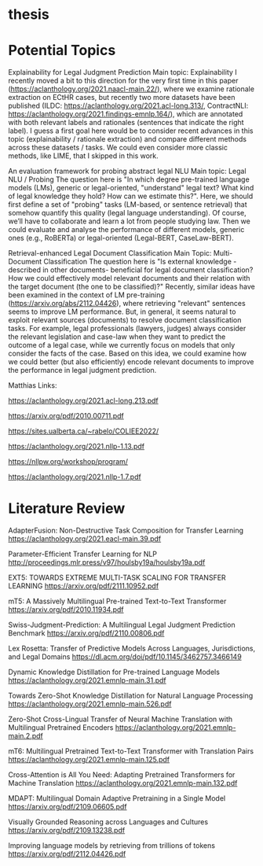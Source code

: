 # thesis

# Potential Topics 

Explainability for Legal Judgment Prediction
Main topic: Explainability
I recently moved a bit to this direction for the very first time in this paper (https://aclanthology.org/2021.naacl-main.22/), where we examine rationale extraction on ECtHR cases, but recently two more datasets have been published (ILDC: https://aclanthology.org/2021.acl-long.313/, ContractNLI: https://aclanthology.org/2021.findings-emnlp.164/), which are annotated with both relevant labels and rationales (sentences that indicate the right label).
I guess a first goal here would be to consider recent advances in this topic (explainability / rationale extraction) and compare different methods across these datasets / tasks. We could even consider more classic methods, like LIME, that I skipped in this work.

An evaluation framework for probing abstract legal NLU
Main topic: Legal NLU /  Probing
The question here is "In which degree pre-trained language models (LMs), generic or legal-oriented, "understand" legal text? What kind of legal knowledge they hold? How can we estimate this?".
Here, we should first define a set of "probing" tasks (LM-based, or sentence retrieval) that somehow quantify this quality (legal language understanding). Of course, we’ll have to collaborate and learn a lot from people studying law. 
Then we could evaluate and analyse the performance of different models, generic ones (e.g., RoBERTa) or legal-oriented (Legal-BERT, CaseLaw-BERT).

Retrieval-enhanced Legal Document Classification
Main Topic: Multi-Document Classification 
The question here is "Is external knowledge -described in other documents- beneficial for legal document classification? How we could effectively model relevant documents and their relation with the target document (the one to be classified)?"
Recently, similar ideas have been examined in the context of LM pre-training (https://arxiv.org/abs/2112.04426), where retrieving "relevant" sentences seems to improve LM performance. But, in general, it seems natural to exploit relevant sources (documents) to resolve document classification tasks. For example, legal professionals (lawyers, judges) always consider the relevant legislation and case-law when they want to predict the outcome of a legal case, while we currently focus on models that only consider the facts of the case.
Based on this idea, we could examine how we could better (but also efficiently) encode relevant documents to improve the performance in legal judgment prediction.

Matthias Links: 

https://aclanthology.org/2021.acl-long.213.pdf

https://arxiv.org/pdf/2010.00711.pdf

https://sites.ualberta.ca/~rabelo/COLIEE2022/

https://aclanthology.org/2021.nllp-1.13.pdf

https://nllpw.org/workshop/program/

https://aclanthology.org/2021.nllp-1.7.pdf

# Literature Review 
 
AdapterFusion: Non-Destructive Task Composition for Transfer Learning
https://aclanthology.org/2021.eacl-main.39.pdf

Parameter-Efficient Transfer Learning for NLP
http://proceedings.mlr.press/v97/houlsby19a/houlsby19a.pdf


EXT5: TOWARDS EXTREME MULTI-TASK SCALING FOR TRANSFER LEARNING
https://arxiv.org/pdf/2111.10952.pdf

mT5: A Massively Multilingual Pre-trained Text-to-Text Transformer
https://arxiv.org/pdf/2010.11934.pdf

Swiss-Judgment-Prediction: A Multilingual Legal Judgment Prediction Benchmark
https://arxiv.org/pdf/2110.00806.pdf

Lex Rosetta: Transfer of Predictive Models Across Languages, Jurisdictions, and Legal Domains
https://dl.acm.org/doi/pdf/10.1145/3462757.3466149

Dynamic Knowledge Distillation for Pre-trained Language Models
https://aclanthology.org/2021.emnlp-main.31.pdf


Towards Zero-Shot Knowledge Distillation for Natural Language Processing
https://aclanthology.org/2021.emnlp-main.526.pdf

Zero-Shot Cross-Lingual Transfer of Neural Machine Translation with Multilingual Pretrained Encoders
https://aclanthology.org/2021.emnlp-main.2.pdf

mT6: Multilingual Pretrained Text-to-Text Transformer with Translation Pairs
https://aclanthology.org/2021.emnlp-main.125.pdf

Cross-Attention is All You Need: Adapting Pretrained Transformers for Machine Translation
https://aclanthology.org/2021.emnlp-main.132.pdf

MDAPT: Multilingual Domain Adaptive Pretraining in a Single Model
https://arxiv.org/pdf/2109.06605.pdf

Visually Grounded Reasoning across Languages and Cultures
https://arxiv.org/pdf/2109.13238.pdf

Improving language models by retrieving from trillions of tokens
https://arxiv.org/pdf/2112.04426.pdf
